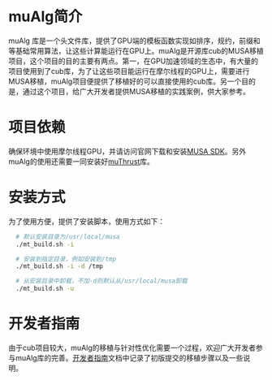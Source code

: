 # muAlg简介
muAlg 库是一个头文件库，提供了GPU端的模板函数实现如排序，规约，前缀和等基础常用算法，让这些计算能运行在GPU上。muAlg是开源库cub的MUSA移植项目，这个项目的目的主要有两点。第一，在GPU加速领域的生态中，有大量的项目使用到了cub库，为了让这些项目能运行在摩尔线程的GPU上，需要进行MUSA移植，muAlg项目便提供了移植好的可以直接使用的cub库。另一个目的是，通过这个项目，给广大开发者提供MUSA移植的实践案例，供大家参考。
# 项目依赖
确保环境中使用摩尔线程GPU，并请访问官网下载和安装[MUSA SDK](https://developer.mthreads.com/sdk/download/musa)。另外muAlg的使用还需要一同安装好[muThrust](https://github.com/MooreThreads/muThrust)库。
# 安装方式
为了使用方便，提供了安装脚本，使用方式如下：
```bash
  # 默认安装目录为/usr/local/musa
  ./mt_build.sh -i

  # 安装到指定目录，例如安装到/tmp
  ./mt_build.sh -i -d /tmp

  # 从安装目录中卸载，不加-d则默认从/usr/local/musa卸载
  ./mt_build.sh -u
```

# 开发者指南
由于cub项目较大，muAlg的移植与针对性优化需要一个过程，欢迎广大开发者参与muAlg库的完善。[开发者指南](./DevelopGuide.md)文档中记录了初版提交的移植步骤以及一些说明。
